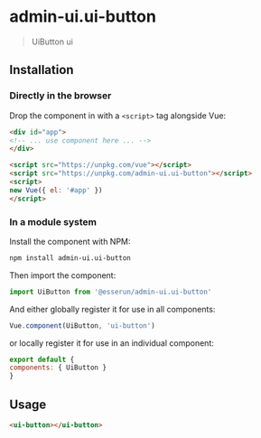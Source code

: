 # admin-ui.ui-button

> UiButton ui

## Installation

### Directly in the browser

Drop the component in with a `<script>` tag alongside Vue:

```html
<div id="app">
<!-- ... use component here ... -->
</div>

<script src="https://unpkg.com/vue"></script>
<script src="https://unpkg.com/admin-ui.ui-button"></script>
<script>
new Vue({ el: '#app' })
</script>
```

### In a module system

Install the component with NPM:

```bash
npm install admin-ui.ui-button
```

Then import the component:

```js
import UiButton from '@esserun/admin-ui.ui-button'
```

And either globally register it for use in all components:

```js
Vue.component(UiButton, 'ui-button')
```

or locally register it for use in an individual component:

```js
export default {
components: { UiButton }
}
```

## Usage

```html
<ui-button></ui-button>
```
